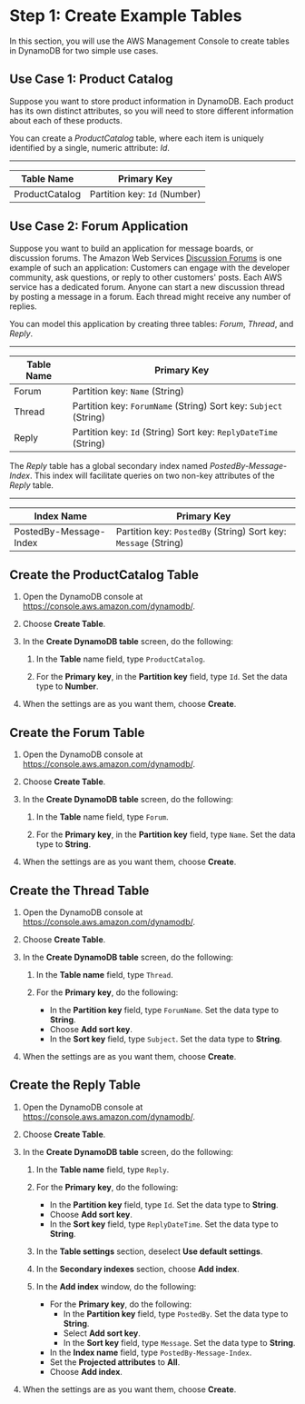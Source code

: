 # Step 1: Create Example Tables<a name="SampleData.CreateTables"></a>

In this section, you will use the AWS Management Console to create tables in DynamoDB for two simple use cases\.

## Use Case 1: Product Catalog<a name="SampleData.CreateTables1"></a>

Suppose you want to store product information in DynamoDB\. Each product has its own distinct attributes, so you will need to store different information about each of these products\. 

You can create a *ProductCatalog* table, where each item is uniquely identified by a single, numeric attribute: *Id*\.


****  

| Table Name | Primary Key | 
| --- | --- | 
| ProductCatalog |  Partition key: `Id` \(Number\)  | 

## Use Case 2: Forum Application<a name="SampleData.CreateTables2"></a>

Suppose you want to build an application for message boards, or discussion forums\. The Amazon Web Services [Discussion Forums](https://forums.aws.amazon.com/) is one example of such an application: Customers can engage with the developer community, ask questions, or reply to other customers' posts\. Each AWS service has a dedicated forum\. Anyone can start a new discussion thread by posting a message in a forum\. Each thread might receive any number of replies\.

You can model this application by creating three tables: *Forum*, *Thread*, and *Reply*\.


****  

| Table Name | Primary Key | 
| --- | --- | 
| Forum |  Partition key: `Name` \(String\)  | 
| Thread |  Partition key: `ForumName` \(String\) Sort key: `Subject` \(String\)  | 
| Reply | Partition key: `Id` \(String\) Sort key: `ReplyDateTime` \(String\)  | 

The *Reply* table has a global secondary index named *PostedBy\-Message\-Index*\. This index will facilitate queries on two non\-key attributes of the *Reply* table\.


****  

| Index Name | Primary Key | 
| --- | --- | 
| PostedBy\-Message\-Index |  Partition key: `PostedBy` \(String\) Sort key: `Message` \(String\)  | 

## Create the ProductCatalog Table<a name="SampleData.CreateTablesSteps.ProductCatalog"></a>

1. Open the DynamoDB console at [https://console\.aws\.amazon\.com/dynamodb/](https://console.aws.amazon.com/dynamodb/)\.

1. Choose **Create Table**\.

1. In the **Create DynamoDB table** screen, do the following:

   1. In the **Table** name field, type `ProductCatalog`\.

   1. For the **Primary key**, in the **Partition key** field, type `Id`\. Set the data type to **Number**\.

1. When the settings are as you want them, choose **Create**\.

## Create the Forum Table<a name="SampleData.CreateTablesSteps.Forum"></a>

1. Open the DynamoDB console at [https://console\.aws\.amazon\.com/dynamodb/](https://console.aws.amazon.com/dynamodb/)\.

1. Choose **Create Table**\.

1. In the **Create DynamoDB table** screen, do the following:

   1. In the **Table** name field, type `Forum`\.

   1. For the **Primary key**, in the **Partition key** field, type `Name`\. Set the data type to **String**\.

1. When the settings are as you want them, choose **Create**\.

## Create the Thread Table<a name="SampleData.CreateTablesSteps.Thread"></a>

1. Open the DynamoDB console at [https://console\.aws\.amazon\.com/dynamodb/](https://console.aws.amazon.com/dynamodb/)\.

1. Choose **Create Table**\.

1. In the **Create DynamoDB table** screen, do the following:

   1. In the **Table name** field, type `Thread`\.

   1. For the **Primary key**, do the following:
      + In the **Partition key** field, type `ForumName`\. Set the data type to **String**\.
      + Choose **Add sort key**\.
      + In the **Sort key** field, type `Subject`\. Set the data type to **String**\.

1. When the settings are as you want them, choose **Create**\.

## Create the Reply Table<a name="SampleData.CreateTablesSteps.Reply"></a>

1. Open the DynamoDB console at [https://console\.aws\.amazon\.com/dynamodb/](https://console.aws.amazon.com/dynamodb/)\.

1. Choose **Create Table**\.

1. In the **Create DynamoDB table** screen, do the following:

   1. In the **Table name** field, type `Reply`\.

   1. For the **Primary key**, do the following:
      + In the **Partition key** field, type `Id`\. Set the data type to **String**\.
      + Choose **Add sort key**\.
      + In the **Sort key** field, type `ReplyDateTime`\. Set the data type to **String**\.

   1. In the **Table settings** section, deselect **Use default settings**\.

   1. In the **Secondary indexes** section, choose **Add index**\.

   1. In the **Add index** window, do the following:
      + For the **Primary key**, do the following:
        + In the **Partition key** field, type `PostedBy`\. Set the data type to **String**\.
        + Select **Add sort key**\.
        + In the **Sort key** field, type `Message`\. Set the data type to **String**\.
      + In the **Index name** field, type `PostedBy-Message-Index`\.
      + Set the **Projected attributes** to **All**\.
      + Choose **Add index**\.

1. When the settings are as you want them, choose **Create**\.